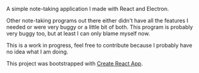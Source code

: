 A simple note-taking application I made with React and Electron.

Other note-taking programs out there either didn't have all the features I needed or were very buggy or a little bit of both. This program is probably very buggy too, but at least I can only blame myself now.

This is a work in progress, feel free to contribute because I probably have no idea what I am doing.

This project was bootstrapped with [Create React App](https://github.com/facebook/create-react-app).
